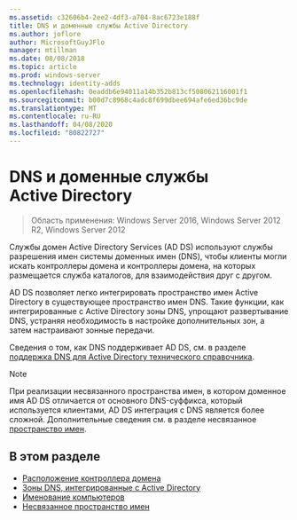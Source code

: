 ```yaml
---
ms.assetid: c32606b4-2ee2-4df3-a704-8ac6723e188f
title: DNS и доменные службы Active Directory
ms.author: joflore
author: MicrosoftGuyJFlo
manager: mtillman
ms.date: 08/08/2018
ms.topic: article
ms.prod: windows-server
ms.technology: identity-adds
ms.openlocfilehash: 0eaddb6e94011a14b352b813cf508062116001f1
ms.sourcegitcommit: b00d7c8968c4adc8f699dbee694afe6ed36bc9de
ms.translationtype: MT
ms.contentlocale: ru-RU
ms.lasthandoff: 04/08/2020
ms.locfileid: "80822727"
---
```

# <a name="dns-and-ad-ds"></a>DNS и доменные службы Active Directory

>Область применения: Windows Server 2016, Windows Server 2012 R2, Windows Server 2012

Службы домен Active Directory Services (AD DS) используют службы разрешения имен системы доменных имен (DNS), чтобы клиенты могли искать контроллеры домена и контроллеры домена, на которых размещается служба каталогов, для взаимодействия друг с другом.  
  
AD DS позволяет легко интегрировать пространство имен Active Directory в существующее пространство имен DNS. Такие функции, как интегрированные с Active Directory зоны DNS, упрощают развертывание DNS, устраняя необходимость в настройке дополнительных зон, а затем настраивают зонные передачи.  
  
Сведения о том, как DNS поддерживает AD DS, см. в разделе [поддержка DNS для Active Directory технического справочника](https://go.microsoft.com/fwlink/?LinkID=48147).  
  
> [!NOTE]  
> При реализации несвязанного пространства имен, в котором доменное имя AD DS отличается от основного DNS-суффикса, который используется клиентами, AD DS интеграция с DNS является более сложной. Дополнительные сведения см. в разделе несвязанное [пространство имен](../../ad-ds/plan/../../ad-ds/plan/Disjoint-Namespace.md).  
  
## <a name="in-this-section"></a>В этом разделе  
  
- [Расположение контроллера домена](../../ad-ds/plan/Domain-Controller-Location.md)  
- [Зоны DNS, интегрированные с Active Directory](../../ad-ds/plan/Active-Directory-Integrated-DNS-Zones.md)  
- [Именование компьютеров](../../ad-ds/plan/Computer-Naming.md)  
- [Несвязанное пространство имен](../../ad-ds/plan/../../ad-ds/plan/Disjoint-Namespace.md)  
